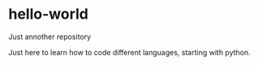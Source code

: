 # hello-world
Just annother repository

Just here to learn how to code different languages, starting with python.
